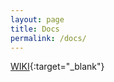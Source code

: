 ```yaml
---
layout: page
title: Docs
permalink: /docs/
---
```


<style>
nom { color: #000000; font-size: 3em; font-weight: bold; text-align: center; }
r { color: Red }
o { color: Orange }
g { color: Green }
b { color: #0969DA ;font-size: 2em;}
</style>


[WIKI][marmitswiki]{:target="_blank"}  

[marmitswiki]:      https://marmits.com/wikion
